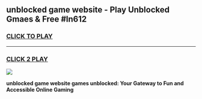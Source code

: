 
## unblocked game website - Play Unblocked Gmaes & Free #ln612
<h3>
<a href="https://news.freeplayer.one?title=unblocked_game_website&ref=03M">CLICK TO PLAY</a></h3>
<hr>

<h3>
<a href="https://news.freeplayer.one?title=unblocked_game_website&ref=03M">CLICK 2 PLAY</a>
  
</h3>

<a href="https://news.freeplayer.one?title=unblocked_game_website&ref=03M"><img src="https://clearcache.store/games.png"></a>


**unblocked game website games unblocked: Your Gateway to Fun and Accessible Online Gaming**
